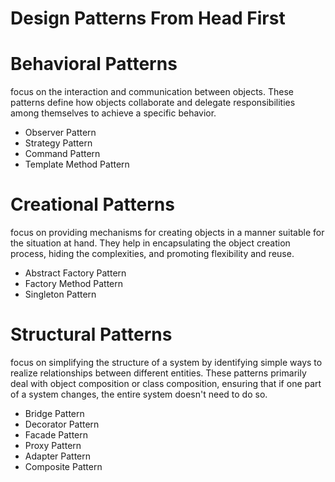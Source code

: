 # Design Patterns From Head First

# Behavioral Patterns

focus on the interaction and communication between objects. These patterns define how objects collaborate and delegate responsibilities among themselves to achieve a specific behavior.

- Observer Pattern
- Strategy Pattern
- Command Pattern
- Template Method Pattern

# Creational Patterns

focus on providing mechanisms for creating objects in a manner suitable for the situation at hand. They help in encapsulating the object creation process, hiding the complexities, and promoting flexibility and reuse.

- Abstract Factory Pattern
- Factory Method Pattern
- Singleton Pattern

# Structural Patterns

focus on simplifying the structure of a system by identifying simple ways to realize relationships between different entities. These patterns primarily deal with object composition or class composition, ensuring that if one part of a system changes, the entire system doesn't need to do so.

- Bridge Pattern
- Decorator Pattern
- Facade Pattern
- Proxy Pattern
- Adapter Pattern
- Composite Pattern
